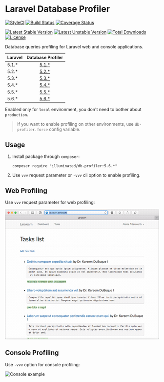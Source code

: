 # Laravel Database Profiler

[![StyleCI](https://styleci.io/repos/68023936/shield?branch=5.6&style=flat)](https://styleci.io/repos/68023936)
[![Build Status](https://travis-ci.org/dmitry-ivanov/laravel-db-profiler.svg?branch=5.6)](https://travis-ci.org/dmitry-ivanov/laravel-db-profiler)
[![Coverage Status](https://coveralls.io/repos/github/dmitry-ivanov/laravel-db-profiler/badge.svg?branch=5.6)](https://coveralls.io/github/dmitry-ivanov/laravel-db-profiler?branch=5.6)

[![Latest Stable Version](https://poser.pugx.org/illuminated/db-profiler/v/stable)](https://packagist.org/packages/illuminated/db-profiler)
[![Latest Unstable Version](https://poser.pugx.org/illuminated/db-profiler/v/unstable)](https://packagist.org/packages/illuminated/db-profiler)
[![Total Downloads](https://poser.pugx.org/illuminated/db-profiler/downloads)](https://packagist.org/packages/illuminated/db-profiler)
[![License](https://poser.pugx.org/illuminated/db-profiler/license)](https://packagist.org/packages/illuminated/db-profiler)

Database queries profiling for Laravel web and console applications.

| Laravel | Database Profiler                                                      |
| ------- | :--------------------------------------------------------------------: |
| 5.1.*   | [5.1.*](https://github.com/dmitry-ivanov/laravel-db-profiler/tree/5.1) |
| 5.2.*   | [5.2.*](https://github.com/dmitry-ivanov/laravel-db-profiler/tree/5.2) |
| 5.3.*   | [5.3.*](https://github.com/dmitry-ivanov/laravel-db-profiler/tree/5.3) |
| 5.4.*   | [5.4.*](https://github.com/dmitry-ivanov/laravel-db-profiler/tree/5.4) |
| 5.5.*   | [5.5.*](https://github.com/dmitry-ivanov/laravel-db-profiler/tree/5.5) |
| 5.6.*   | [5.6.*](https://github.com/dmitry-ivanov/laravel-db-profiler/tree/5.6) |

Enabled only for `local` environment, you don't need to bother about `production`.

> If you want to enable profiling on other environments, use `db-profiler.force` config variable.

## Usage

1. Install package through `composer`:

    ```shell
    composer require "illuminated/db-profiler:5.6.*"
    ```

2. Use `vvv` request parameter or `-vvv` cli option to enable profiling.

## Web Profiling

Use `vvv` request parameter for web profiling:

![Web example](doc/img/example-web.gif)

## Console Profiling

Use `-vvv` option for console profiling:

![Console example](doc/img/example-console.gif)
